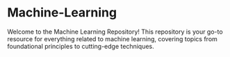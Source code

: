 # Machine-Learning
Welcome to the Machine Learning Repository! This repository is your go-to resource for everything related to machine learning, covering topics from foundational principles to cutting-edge techniques.
